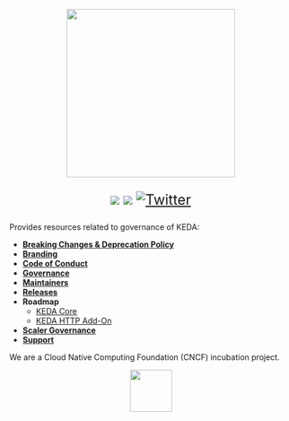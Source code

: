 <p align="center"><img src="logos/keda-word-colour.png" width="300"/></p>


<p style="font-size: 25px" align="center">
<a href="https://bestpractices.coreinfrastructure.org/projects/3791"><img src="https://bestpractices.coreinfrastructure.org/projects/3791/badge"></a>
<a href="https://clomonitor.io/projects/cncf/keda"><img src="https://img.shields.io/endpoint?url=https://clomonitor.io/api/projects/cncf/keda/badge"></a>
<a href="https://twitter.com/kedaorg"><img src="https://img.shields.io/twitter/follow/kedaorg?style=social" alt="Twitter"></a></p>

Provides resources related to governance of KEDA:

- [**Breaking Changes & Deprecation Policy**](DEPRECATIONS.md)
- [**Branding**](BRANDING.md)
- [**Code of Conduct**](CODE_OF_CONDUCT.md)
- [**Governance**](GOVERNANCE.md)
- [**Maintainers**](MAINTAINERS.md)
- [**Releases**](RELEASES.md)
- **Roadmap**
  - [KEDA Core](https://github.com/kedacore/keda/blob/main/ROADMAP.md)
  - [KEDA HTTP Add-On](https://github.com/kedacore/http-add-on/blob/main/ROADMAP.md)
- [**Scaler Governance**](SCALERS.md)
- [**Support**](SUPPORT.md)

We are a Cloud Native Computing Foundation (CNCF) incubation project.
<p align="center"><img src="logos/logo-cncf.svg" height="75px"></p>
